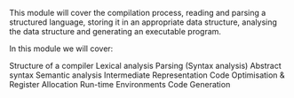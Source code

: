 This module will cover the compilation process, reading and parsing a structured language, storing it in an appropriate data structure, analysing the data structure and generating an executable program.

In this module we will cover:

Structure of a compiler
Lexical analysis
Parsing (Syntax analysis)
Abstract syntax
Semantic analysis
Intermediate Representation
Code Optimisation & Register Allocation
Run-time Environments
Code Generation
